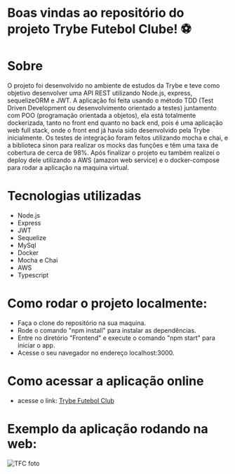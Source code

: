 # Boas vindas ao repositório do projeto Trybe Futebol Clube! ⚽️


# Sobre
O projeto foi desenvolvido no ambiente de estudos da Trybe e teve como objetivo desenvolver uma API REST utilizando Node.js, express, sequelizeORM e JWT.
A aplicação foi feita usando o método TDD (Test Driven Development ou desenvolvimento orientado a testes) juntamento com POO (programação orientada a objetos), ela está totalmente dockerizada, tanto no front end quanto no back end, pois é uma aplicação web full stack, onde o front end já havia sido desenvolvido pela Trybe inicialmente. Os testes de integração foram feitos utilizando mocha e chai, e a biblioteca sinon para realizar os mocks das funções e têm uma taxa de cobertura de cerca de 98%. Após finalizar o projeto eu também realizei o deploy dele utilizando a AWS (amazon web service) e o docker-compose para rodar a aplicação na maquina virtual.

# Tecnologias utilizadas
- Node.js
- Express
- JWT
- Sequelize
- MySql
- Docker
- Mocha e Chai
- AWS
- Typescript

# Como rodar o projeto localmente:
- Faça o clone do repositório na sua maquina.
- Rode o comando "npm install" para instalar as dependências.
- Entre no diretório "Frontend" e execute o comando "npm start" para iniciar o app.
- Acesse o seu navegador no endereço localhost:3000.

# Como acessar a aplicação online
- acesse o link: [Trybe Futebol Club](http://ec2-15-228-73-111.sa-east-1.compute.amazonaws.com:3000/)

# Exemplo da aplicação rodando na web:
![TFC foto](./front-example.png)
